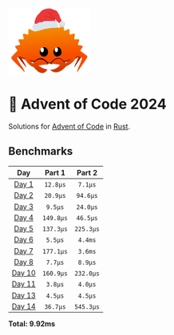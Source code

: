 <img src="./.assets/christmas_ferris.png" width="164">

# 🎄 Advent of Code 2024

Solutions for [Advent of Code](https://adventofcode.com/) in [Rust](https://www.rust-lang.org/).

<!--- advent_readme_stars table --->

<!--- benchmarking table --->
## Benchmarks

| Day | Part 1 | Part 2 |
| :---: | :---: | :---:  |
| [Day 1](./src/bin/01.rs) | `12.8µs` | `7.1µs` |
| [Day 2](./src/bin/02.rs) | `20.9µs` | `94.6µs` |
| [Day 3](./src/bin/03.rs) | `9.5µs` | `24.0µs` |
| [Day 4](./src/bin/04.rs) | `149.8µs` | `46.5µs` |
| [Day 5](./src/bin/05.rs) | `137.3µs` | `225.3µs` |
| [Day 6](./src/bin/06.rs) | `5.5µs` | `4.4ms` |
| [Day 7](./src/bin/07.rs) | `177.1µs` | `3.6ms` |
| [Day 8](./src/bin/08.rs) | `7.7µs` | `8.9µs` |
| [Day 10](./src/bin/10.rs) | `160.9µs` | `232.0µs` |
| [Day 11](./src/bin/11.rs) | `3.8µs` | `4.0µs` |
| [Day 13](./src/bin/13.rs) | `4.5µs` | `4.5µs` |
| [Day 14](./src/bin/14.rs) | `36.7µs` | `545.3µs` |

**Total: 9.92ms**
<!--- benchmarking table --->
